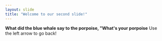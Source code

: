 ```yaml
---
layout: slide
title: "Welcome to our second slide!"
---
```

**What did the blue whale say to the porpoise, "What's your porpoise**
Use the left arrow to go back!
